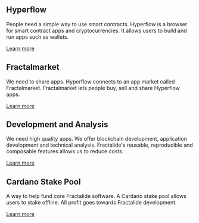 <section id="solutions">
    <div class="container">
        <div class="row">
            <div class="col-md-offset-1 col-md-4 col-xs-offset-2 col-xs-8">
                <div class="text-center">
                    <h2 class="text_blue fractal_blue">Hyperflow</h2>
                    <p>
                        People need a simple way to use smart contracts. Hyperflow is a browser for smart contract apps and cryptocurrencies. It allows users to build and run apps such as wallets.
                    </p>
                    <a class="" href="/hyperflow/">Learn more</a>
                </div>
            </div>
            <div class="col-md-offset-2 col-md-4 col-xs-offset-2 col-xs-8">
                <div class="text-center">
                    <h2 class="text_blue fractal_blue">Fractalmarket</h2>
                    <p>
                        We need to share apps. Hyperflow connects to an app market called Fractalmarket. Fractalmarket lets people buy, sell and share Hyperflow apps.
                    </p>
                    <a class="" href="/fractalmarket/">Learn more</a>
                </div>
            </div>
        </div>
        <div class="row">
            <div class="col-md-offset-1 col-md-4 col-xs-offset-2 col-xs-8">
                <div class="text-center">
                    <h2 class="text_blue fractal_blue">Development and Analysis</h2>
                    <p>
                        We need high quality apps. We offer blockchain development, application development and technical analysis. Fractalide's reusable, reproducible and composable features allows us to reduce costs.
                    </p>
                    <a class="" href="/development-and-analysis/">Learn more</a>
                </div>
            </div>
            <div class="col-md-offset-2 col-md-4 col-xs-offset-2 col-xs-8">
                <div class="text-center">
                    <h2 class="text_blue fractal_blue">Cardano Stake Pool</h2>
                    <p>
                        A way to help fund core Fractalide software. A Cardano stake pool allows users to stake offline. All profit goes towards Fractalide development.
                    </p>
                    <a class="" href="/cardano-stake-pool/">Learn more</a>
                </div>
            </div>
        </div>
    </div>
</section>
